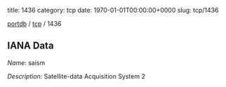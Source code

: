 title: 1436
category: tcp
date: 1970-01-01T00:00:00+0000
slug: tcp/1436

[portdb](/) / [tcp](/category/tcp.html) / 1436


## IANA Data

_Name:_ saism

_Description:_ Satellite-data Acquisition System 2

